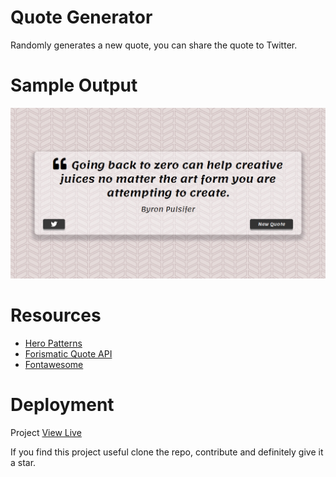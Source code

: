 # Quote Generator

Randomly generates a new quote, you can share the quote to Twitter.

# Sample Output

![Quote generator](./img/screenshot.jpg)

# Resources

+ [Hero Patterns](https://www.heropatterns.com/)
+ [Forismatic Quote API](https://forismatic.com/en/api/)
+ [Fontawesome](https://fontawesome.com/)

# Deployment

Project [View Live](https://webkwondo.github.io/quote-generator/)

If you find this project useful clone the repo, contribute and definitely give it a star.
